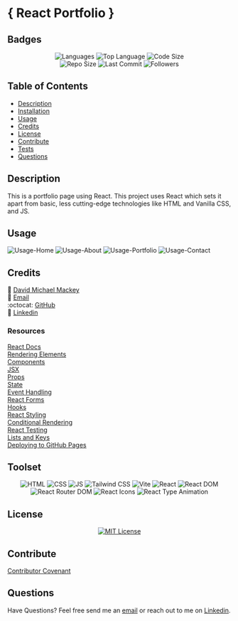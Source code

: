 # { React Portfolio }

## Badges

<p align="center">
<img src="https://img.shields.io/github/languages/count/davidmichaelmackey/react-portfolio?color=FF9AA2&style=for-the-badge" alt="Languages" />
<img src="https://img.shields.io/github/languages/top/davidmichaelmackey/react-portfolio?color=FFB7B2&style=for-the-badge" alt="Top Language" />
<img src="https://img.shields.io/github/languages/code-size/davidmichaelmackey/react-portfolio?color=FFDAC1&style=for-the-badge" alt="Code Size" /><br>
<img src="https://img.shields.io/github/repo-size/davidmichaelmackey/react-portfolio?color=E2F0CB&style=for-the-badge" alt="Repo Size" />
<img src="https://img.shields.io/github/last-commit/davidmichaelmackey/react-portfolio?color=B5EAD7&style=for-the-badge" alt="Last Commit" />
<img src="https://img.shields.io/github/followers/davidmichaelmackey?style=for-the-badge" alt="Followers" />
</p>

## Table of Contents

- [Description](#description)
- [Installation](#installation)
- [Usage](#usage)
- [Credits](#credits)
- [License](#license)
- [Contribute](#contribute)
- [Tests](#tests)
- [Questions](#questions)

## Description

This is a portfolio page using React. This project uses React which sets it apart from basic, less cutting-edge technologies like HTML and Vanilla CSS, and JS.

## Usage

![Usage-Home](assets/images/homepage.png)
![Usage-About](assets/images/aboutpage.png)
![Usage-Portfolio](assets/images/portfoliopage.png)
![Usage-Contact](assets/images/contactpage.png)

## Credits

:bust_in_silhouette: [David Michael Mackey](https://www.notion.so/davidmichaelmackey/David-Mackey-a59ce61a996840d6a933e3b135673467?pvs=4)<br>
:email: [Email](mailto:davidmackey@hey.com)<br>
:octocat: [GitHub](https://github.com/davidmichaelmackey/)<br>
:briefcase: [Linkedin](https://linkedin.com/in/davidmichaelmackey/)<br>

### Resources

[React Docs](https://create-react-app.dev/docs/getting-started/)<br>
[Rendering Elements](https://legacy.reactjs.org/docs/rendering-elements.html)<br>
[Components](https://legacy.reactjs.org/docs/components-and-props.html)<br>
[JSX](https://legacy.reactjs.org/docs/introducing-jsx.html)<br>
[Props](https://legacy.reactjs.org/docs/components-and-props.html)<br>
[State](https://legacy.reactjs.org/docs/state-and-lifecycle.html)<br>
[Event Handling](https://legacy.reactjs.org/docs/handling-events.html)<br>
[React Forms](https://legacy.reactjs.org/docs/forms.html)<br>
[Hooks](https://legacy.reactjs.org/docs/hooks-intro.html)<br>
[React Styling](https://legacy.reactjs.org/docs/faq-styling.html)<br>
[Conditional Rendering](https://legacy.reactjs.org/docs/conditional-rendering.html)<br>
[React Testing](https://legacy.reactjs.org/docs/testing.html)<br>
[Lists and Keys](https://legacy.reactjs.org/docs/lists-and-keys.html)<br>
[Deploying to GitHub Pages](https://docs.github.com/en/pages/getting-started-with-github-pages/creating-a-github-pages-site)<br>

## Toolset

<p align="center">
    <img src="https://img.shields.io/badge/-HTML-grey?style=for-the-badge"  alt="HTML" />
    <img src="https://img.shields.io/badge/-CSS-grey?style=for-the-badge"  alt="CSS" />
    <img src="https://img.shields.io/badge/-JS-grey?style=for-the-badge"  alt="JS" />
    <img src="https://img.shields.io/badge/-Tailwind_CSS-grey?style=for-the-badge"  alt="Tailwind CSS" />
    <img src="https://img.shields.io/badge/-Vite-grey?style=for-the-badge"  alt="Vite" />
    <img src="https://img.shields.io/badge/-React-grey?style=for-the-badge"  alt="React" />
    <img src="https://img.shields.io/badge/-React_DOM-grey?style=for-the-badge"  alt="React DOM" />
    <img src="https://img.shields.io/badge/-React_Router_DOM-grey?style=for-the-badge"  alt="React Router DOM" />
    <img src="https://img.shields.io/badge/-React_Icons-grey?style=for-the-badge"  alt="React Icons" />
    <img src="https://img.shields.io/badge/-React_Type_Animation-grey?style=for-the-badge"  alt="React Type Animation" />
      
</p>

## License

<p align = "center">
  <a href="https://opensource.org/licenses/MIT"><img src="https://img.shields.io/badge/License-MIT-A31F34?style=for-the-badge" alt="MIT License"/></a>
</p>

## Contribute

[Contributor Covenant](https://www.contributor-covenant.org/)

## Questions

Have Questions? Feel free send me an [email](mailto:davidmackey@hey.com) or reach out to me on [Linkedin](https://linkedin.com/in/davidmichaelmackey/).
